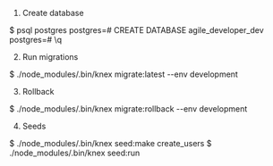 1. Create database

$ psql postgres
postgres=# CREATE DATABASE agile_developer_dev
postgres=# \q

2. Run migrations

$ ./node_modules/.bin/knex migrate:latest --env development

3. Rollback

$ ./node_modules/.bin/knex migrate:rollback --env development

4. Seeds

$ ./node_modules/.bin/knex seed:make create_users
$ ./node_modules/.bin/knex seed:run
